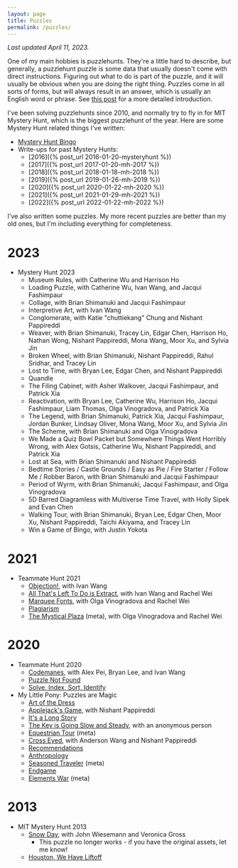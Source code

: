 ```yaml
---
layout: page
title: Puzzles
permalink: /puzzles/
---
```


*Last updated April 11, 2023.*

One of my main hobbies is puzzlehunts. They're a little hard to describe,
but generally, a puzzlehunt puzzle is some data that usually
doesn't come with direct instructions. Figuring out what to do is part of the
puzzle, and it will usually be obvious when you are doing the right thing.
Puzzles come in all sorts of forms, but will always result in an answer, which is
usually an English word or phrase. See [this post](https://blog.vero.site/post/puzzlehunts)
for a more detailed introduction.

I've been solving puzzlehunts since 2010, and normally try to fly in for MIT Mystery Hunt, which is the biggest puzzlehunt of the year.
Here are some Mystery Hunt related things I've written:

* [Mystery Hunt Bingo](https://www.alexirpan.com/mystery-hunt-bingo/)
* Write-ups for past Mystery Hunts:
    * [2016]({% post_url 2016-01-20-mysteryhunt %})
    * [2017]({% post_url 2017-01-20-mh-2017 %})
    * [2018]({% post_url 2018-01-18-mh-2018 %})
    * [2019]({% post_url 2019-01-26-mh-2019 %})
    * [2020]({% post_url 2020-01-22-mh-2020 %})
    * [2021]({% post_url 2021-01-29-mh-2021 %})
    * [2022]({% post_url 2022-01-22-mh-2022 %})

I've also written some puzzles.
My more recent puzzles are better than my old ones, but I'm including everything for
completeness.

# 2023

* Mystery Hunt 2023
    * Museum Rules, with Catherine Wu and Harrison Ho
    * Loading Puzzle, with Catherine Wu, Ivan Wang, and Jacqui Fashimpaur
    * Collage, with Brian Shimanuki and Jacqui Fashimpaur
    * Interpretive Art, with Ivan Wang
    * Conglomerate, with Katie "chuttiekang" Chung and Nishant Pappireddi
    * Weaver, with Brian Shimanuki, Tracey Lin, Edgar Chen, Harrison Ho, Nathan Wong, Nishant Pappireddi, Mona Wang, Moor Xu, and Sylvia Jin
    * Broken Wheel, with Brian Shimanuki, Nishant Pappireddi, Rahul Sridhar, and Tracey Lin
    * Lost to Time, with Bryan Lee, Edgar Chen, and Nishant Pappireddi
    * Quandle
    * The Filing Cabinet, with Asher Walkover, Jacqui Fashimpaur, and Patrick Xia
    * Reactivation, with Bryan Lee, Catherine Wu, Harrison Ho, Jacqui Fashimpaur, Liam Thomas, Olga Vinogradova, and Patrick Xia
    * The Legend, with Brian Shimanuki, Patrick Xia, Jacqui Fashimpaur, Jordan Bunker, Lindsay Oliver, Mona Wang, Moor Xu, and Sylvia Jin
    * The Scheme, with Brian Shimanuki and Olga Vinogradova
    * We Made a Quiz Bowl Packet but Somewhere Things Went Horribly Wrong, with Alex Gotsis, Catherine Wu, Nishant Pappireddi, and Patrick Xia
    * Lost at Sea, with Brian Shimanuki and Nishant Pappireddi
    * Bedtime Stories / Castle Grounds / Easy as Pie / Fire Starter / Follow Me / Robber Baron, with Brian Shimanuki and Jacqui Fashimpaur
    * Period of Wyrm, with Brian Shimanuki, Jacqui Fashimpaur, and Olga Vinogradova
    * 5D Barred Diagramless with Multiverse Time Travel, with Holly Sipek and Evan Chen
    * Walking Tour, with Brian Shimanuki, Bryan Lee, Edgar Chen, Moor Xu, Nishant Pappireddi, Taichi Akiyama, and Tracey Lin
    * Win a Game of Bingo, with Justin Yokota

# 2021

* Teammate Hunt 2021
    * [Objection!](https://teammatehunt.com/puzzles/objection), with Ivan Wang
    * [All That's Left To Do is Extract](https://teammatehunt.com/puzzles/all-thats-left-to-do-is-extract), with Ivan Wang and Rachel Wei
    * [Marquee Fonts](https://teammatehunt.com/puzzles/marquee-fonts), with Olga Vinogradova and Rachel Wei
    * [Plagiarism](https://teammatehunt.com/puzzles/plagiarism)
    * [The Mystical Plaza](https://teammatehunt.com/puzzles/the-mystical-plaza) (meta), with Olga Vinogradova and Rachel Wei

# 2020

* Teammate Hunt 2020
    * [Codemanes](https://2020.teammatehunt.com/solutions/codemanes), with Alex Pei, Bryan Lee, and Ivan Wang
    * [Puzzle Not Found](https://2020.teammatehunt.com/puzzles/puzzle-not-found)
    * [Solve, Index, Sort, Identify](https://2020.teammatehunt.com/puzzles/solve-index-sort-identify)
* My Little Pony: Puzzles are Magic
    * [Art of the Dress](https://www.puzzlesaremagic.com/puzzle/art-of-the-dress.html)
    * [Applejack's Game](https://www.puzzlesaremagic.com/solution/applejacks-game/index.html), with Nishant Pappireddi
    * [It's a Long Story](https://www.puzzlesaremagic.com/puzzle/its-a-long-story.html)
    * [The Key is Going Slow and Steady](https://www.puzzlesaremagic.com/solution/the-key-is-going-slow-and-steady/index.html), with an anonymous person
    * [Equestrian Tour](https://www.puzzlesaremagic.com/solution/equestrian-tour/index.html) (meta)
    * [Cross Eyed](https://www.puzzlesaremagic.com/solution/cross-eyed/index.html), with Anderson Wang and Nishant Pappireddi
    * [Recommendations](https://www.puzzlesaremagic.com/puzzle/recommendations.html)
    * [Anthropology](https://www.puzzlesaremagic.com/solution/anthropology/index.html)
    * [Seasoned Traveler](https://www.puzzlesaremagic.com/puzzle/seasoned-traveler.html) (meta)
    * [Endgame](https://www.puzzlesaremagic.com/puzzle/endgame.html)
    * [Elements War](https://www.puzzlesaremagic.com/puzzle/elements-war.html) (meta)

# 2013

* MIT Mystery Hunt 2013
    * [Snow Day](http://web.mit.edu/puzzle/www/2013/coinheist.com/indiana/snow_day/index.html), with John Wiesemann and Veronica Gross
        * This puzzle no longer works - if you have the original assets, let me know!
    * [Houston, We Have Liftoff](http://web.mit.edu/puzzle/www/2013/coinheist.com/indiana/houston_we_have_liftoff/index.html)
